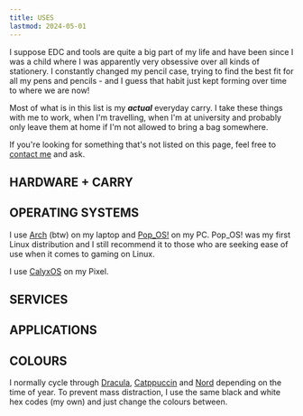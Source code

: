 ```yaml
---
title: USES
lastmod: 2024-05-01
---
```


I suppose EDC and tools are quite a big part of my life and have been since I was a child where I was apparently very obsessive over all kinds of stationery. I constantly changed my pencil case, trying to find the best fit for all my pens and pencils - and I guess that habit just kept forming over time to where we are now!

Most of what is in this list is my ***actual*** everyday carry. I take these things with me to work, when I'm travelling, when I'm at university and probably only leave them at home if I'm not allowed to bring a bag somewhere.

If you're looking for something that's not listed on this page, feel free to [contact me](/contact) and ask.


## HARDWARE + CARRY



## OPERATING SYSTEMS

I use [Arch](https://archlinux.org/) (btw) on my laptop and [Pop_OS!](https://pop.system76.com/) on my PC. Pop_OS! was my first Linux distribution and I still recommend it to those who are seeking ease of use when it comes to gaming on Linux.

I use [CalyxOS](https://calyxos.org/) on my Pixel.

## SERVICES



## APPLICATIONS



## COLOURS

I normally cycle through [Dracula](https://draculatheme.com/), [Catppuccin](https://catppuccin.com/) and [Nord](https://www.nordtheme.com/) depending on the time of year. To prevent mass distraction, I use the same black and white hex codes (my own) and just change the colours between.